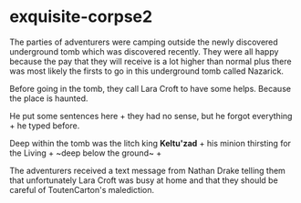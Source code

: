 # exquisite-corpse2

The parties of adventurers were camping outside the newly discovered underground tomb which was discovered recently.
They were all happy because the pay that they will receive is a lot higher than normal plus there was most likely 
the firsts to go in this underground tomb called Nazarick.

Before going in the tomb, they call Lara Croft to have some helps. Because the place is haunted.

He put some sentences here +
they had no sense, but he forgot everything + 
he typed before. 

Deep within the tomb was the litch king **Keltu'zad** +
his minion thirsting for the Living +
~deep below the ground~ +

The adventurers received a text message from Nathan Drake telling them that unfortunately Lara Croft was busy at home and that they should be careful of ToutenCarton's malediction.
